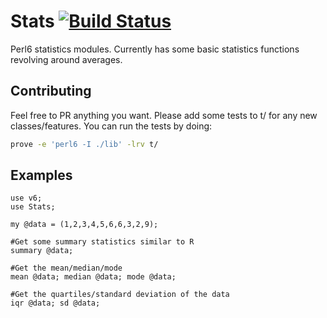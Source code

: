 Stats [![Build Status](https://travis-ci.org/MattOates/Stats.svg?branch=master)](https://travis-ci.org/MattOates/Stats)
=====

Perl6 statistics modules. Currently has some basic statistics functions revolving around averages.

## Contributing

Feel free to PR anything you want. Please add some tests to t/ for any new classes/features.
You can run the tests by doing:

```bash
prove -e 'perl6 -I ./lib' -lrv t/
```

## Examples

```perl6
use v6;
use Stats;

my @data = (1,2,3,4,5,6,6,3,2,9);

#Get some summary statistics similar to R
summary @data;

#Get the mean/median/mode
mean @data; median @data; mode @data;

#Get the quartiles/standard deviation of the data
iqr @data; sd @data;

```
